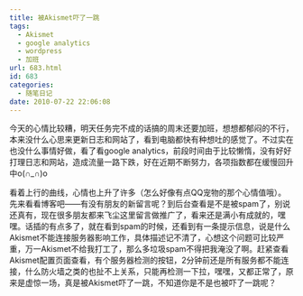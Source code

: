 ```yaml
---
title: 被Akismet吓了一跳
tags:
  - Akismet
  - google analytics
  - wordpress
  - 加班
url: 683.html
id: 683
categories:
  - 随笔日记
date: 2010-07-22 22:06:08
---
```


今天的心情比较糟，明天任务完不成的话搞的周末还要加班，想想都郁闷的不行，本来没什么心思来更新日志和网站了，看到电脑都快有种想吐的感觉了。不过实在也没什么事情好做，看了看google analytics，前段时间由于比较懒惰，没有好好打理日志和网站，造成流量一路下跌，好在近期不断努力，各项指数都在缓慢回升中o(∩_∩)o  

看着上行的曲线，心情也上升了许多（怎么好像有点QQ宠物的那个心情值哦）。先来看看博客吧——有没有朋友的新留言呢？到后台查看是不是被spam了，别说还真有，现在很多朋友都来飞尘这里留言做推广了，看来还是满小有成就的，嘿嘿。话插的有点多了，就在看到spam的时候，还看到有一条提示信息，说是什么Akismet不能连接服务器影响工作，具体描述记不清了，心想这个问题可比较严重，万一Akismet不给我打工了，那么多垃圾spam不得把我淹没了啊。赶紧查看Akismet配置页面查看，有个服务器检测的按钮，2分钟前还是所有服务都不能连接，什么防火墙之类的也扯不上关系，只能再检测一下拉，嘿嘿，又都正常了，原来是虚惊一场，真是被Akismet吓了一跳，不知道你是不是也被吓了一跳呢？